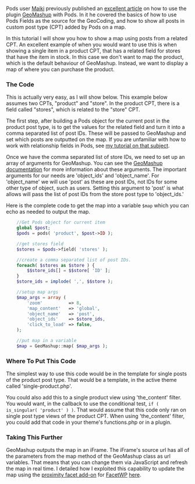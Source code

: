 <script>
{
    "title": "Using Pods Relationship Fields with GeoMashup",
    "excerpt": "Learn how to map related posts, such as stores with a product in stock, using a Pods relationship field and GeoMashup.",
    "author": "Josh412",
    "termSlugs": {
        "tutorial_type": [
            "adding-custom-fields", "advanced", "using-pods-in-themes"
        ]
    },
    "customFields": [
    {"key":"_yoast_wpseo_title", "value": "Pods- Using Pods with GeoMashup"},
    {"key":"_yoast_wpseo_metadesc", "value": "Learn how to map related posts, using a Pods relationship field and GeoMashup."}
    ]
}
</script>


Pods user [Maiki](http://interi.org/) previously published an [excellent article](http://interi.org/2014/04/pods-maps/) on how to use the plugin [GeoMashup](http://wordpress.org/plugins/geo-mashup/) with Pods. In it he covered the basics of how to use Pods Fields as the source for the GeoCoding, and how to show all posts in custom post type (CPT) added by Pods on a map.

In this tutorial I will show you how to show a map using posts from a related CPT. An excellent example of when you would want to use this is when showing a single item in a product CPT, that has a related field for stores that have the item in stock. In this case we don't want to map the product, which is the default behaviour of GeoMashup. Instead, we want to display a map of where you can purchase the product.

### The Code

This is actually very easy, as I will show below. This example below assumes two CPTs, "product" and "store". In the product CPT, there is a field called "stores", which is related to the "store" CPT.

The first step, after building a Pods object for the current post in the product post type, is to get the values for the related field and turn it into a comma separated list of post IDs. These will be passed to GeoMashup and set which posts are outputted on the map. If you are unfamiliar with how to work with relationship fields in Pods, see [my tutorial on that subject](http://pods.io/tutorials/get-values-from-a-custom-relationship-field/).

Once we have the comma separated list of store IDs, we need to set up an array of arguments for GeoMashup. You can see the [GeoMashup documentation](https://code.google.com/p/wordpress-geo-mashup/wiki/TagReference#Map) for more information about these arguments. The important arguments for our needs are 'object_ids' and 'object_name'. For 'object_name' we will use 'post' as these are post IDs, not IDs for some other type of object, such as users. Setting this argument to 'post' is what allows will pass the list of post IDs from the store post type to 'object_ids.'

Here is the complete code to get the map into a variable `$map` which you can echo as needed to output the map.

```php
    //Get Pods object for current item
    global $post;
    $pods = pods( 'product', $post->ID );

    //get stores field
    $stores = $pods->field( 'stores' );

    //create a comma separated list of post IDs.
    foreach( $stores as $store ) {
        $$store_ids[] = $$store[ 'ID' ];
    }
    $store_ids = implode( ',', $$store );

    //setup map args
    $map_args = array (
        'zoom'			=> 8,
        'map_content'   => 'global',
        'object_name'   => 'post',
        'object_ids'    => $store_ids,
        'click_to_load' => false,
    );

    //put map in a variable
    $map = GeoMashup::map( $map_args );
```

### Where To Put This Code

The simplest way to use this code would be in the template for single posts of the product post type. That would be a template, in the active theme called 'single-product.php'.

You could also add this to a single product view using 'the_content' filter. You would want, in the callback to use the conditional test, `if ( is_singular( 'product' ) )`. That would assume that this code only ran on single post type views of the product CPT. When using 'the_content' filter, you could add that code in your theme's functions.php or in a plugin.

### Taking This Further

GeoMashup outputs the map in an iFrame. The iFrame's source url has all of the parameters from the map method of the GeoMashup class as url variables. That means that you can change them via JavaScript and refresh the map in real time. I detailed how I exploited this capability to update the map using the [proximity facet add-on](https://github.com/mgibbs189/facetwp-proximity) for [FacetWP](https://facetwp.com/) [here](https://facetwp.com/forums/questions/3035/recenter-google-map-based-on-location-entered-in-proximity-facet).


